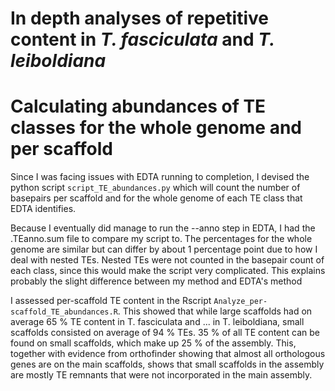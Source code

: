 # In depth analyses of repetitive content in *T. fasciculata* and *T. leiboldiana*

# Calculating abundances of TE classes for the whole genome and per scaffold

Since I was facing issues with EDTA running to completion, I devised the python script `script_TE_abundances.py` which will count the number of basepairs per scaffold and for the whole genome of each TE class that EDTA identifies.

Because I eventually did manage to run the --anno step in EDTA, I had the .TEanno.sum file to compare my script to. The percentages for the whole genome are similar but can differ by about 1 percentage point due to how I deal with nested TEs. Nested TEs were not counted in the basepair count of each class, since this would make the script very complicated. This explains probably the slight difference between my method and EDTA's method

I assessed per-scaffold TE content in the Rscript `Analyze_per-scaffold_TE_abundances.R`. This showed that while large scaffolds had on average 65 % TE content in T. fasciculata and ... in T. leiboldiana, small scaffolds consisted on average of 94 % TEs. 35 % of all TE content can be found on small scaffolds, which make up 25 % of the assembly. This, together with evidence from orthofinder showing that almost all orthologous genes are on the main scaffolds, shows that small scaffolds in the assembly are mostly TE remnants that were not incorporated in the main assembly. 
